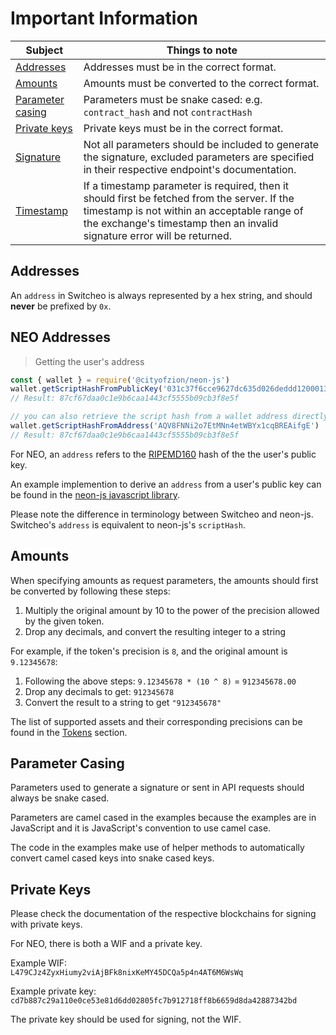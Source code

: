 # Important Information

Subject                   | Things to note
------------------------- | ----------
[Addresses](#addresses)   | Addresses must be in the correct format.
[Amounts](#amounts)       | Amounts must be converted to the correct format.
[Parameter casing](#parameter-casing)          | Parameters must be snake cased: e.g. `contract_hash` and not `contractHash`
[Private keys](#private-keys)          | Private keys must be in the correct format.
[Signature](#signing-request-parameters) | Not all parameters should be included to generate the signature, excluded parameters are specified in their respective endpoint's documentation.
[Timestamp](#timestamp)   | If a timestamp parameter is required, then it should first be fetched from the server. If the timestamp is not within an acceptable range of the exchange's timestamp then an invalid signature error will be returned.

## Addresses
An `address` in Switcheo is always represented by a hex string, and should **never** be prefixed by `0x`.

## NEO Addresses

> Getting the user's address

```js
const { wallet } = require('@cityofzion/neon-js')
wallet.getScriptHashFromPublicKey('031c37f6cce9627dc635d026deddd1200013c1b78dac767cdb507339a831183fd9')
// Result: 87cf67daa0c1e9b6caa1443cf5555b09cb3f8e5f

// you can also retrieve the script hash from a wallet address directly with:
wallet.getScriptHashFromAddress('AQV8FNNi2o7EtMNn4etWBYx1cqBREAifgE')
// Result: 87cf67daa0c1e9b6caa1443cf5555b09cb3f8e5f
```

For NEO, an `address` refers to the [RIPEMD160](https://en.wikipedia.org/wiki/RIPEMD) hash of the the user's public key.

An example implemention to derive an `address` from a user's public key can be found in the
[neon-js javascript library](https://github.com/CityOfZion/neon-js/blob/5d61c31a5d6e5e2e29095e08c70d23449810b509/src/wallet/core.js#L92).

Please note the difference in terminology between Switcheo and neon-js. Switcheo's `address` is equivalent to neon-js's `scriptHash`.

## Amounts

When specifying amounts as request parameters, the amounts should first be converted by following these steps:

1. Multiply the original amount by 10 to the power of the precision allowed by the given token.
2. Drop any decimals, and convert the resulting integer to a string

For example, if the token's precision is `8`, and the original amount is `9.12345678`:

1. Following the above steps: `9.12345678 * (10 ^ 8)` = `912345678.00`
2. Drop any decimals to get: `912345678`
3. Convert the result to a string to get `"912345678"`

The list of supported assets and their corresponding precisions can be found in the [Tokens](#tokens) section.

## Parameter Casing

Parameters used to generate a signature or sent in API requests should always be snake cased.

Parameters are camel cased in the examples because the examples are in JavaScript and it is
JavaScript's convention to use camel case.

The code in the examples make use of helper methods to automatically convert camel cased keys into
snake cased keys.


## Private Keys

Please check the documentation of the respective blockchains for signing with private keys.

For NEO, there is both a WIF and a private key.

Example WIF:
<code style=" hyphens: none;">
L479CJz4ZyxHiumy2viAjBFk8nixKeMY45DCQa5p4n4AT6M6WsWq
</code>

Example private key:
<code style=" hyphens: none;">
cd7b887c29a110e0ce53e81d6dd02805fc7b912718ff8b6659d8da42887342bd
</code>

The private key should be used for signing, not the WIF.
